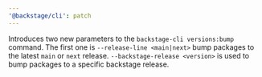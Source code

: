 ```yaml
---
'@backstage/cli': patch
---
```


Introduces two new parameters to the `backstage-cli versions:bump` command.
The first one is `--release-line <main|next>` bump packages to the latest `main` or `next` release.
`--backstage-release <version>` is used to bump packages to a specific backstage release.

